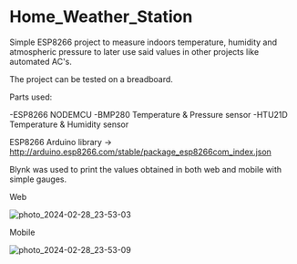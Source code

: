 # Home_Weather_Station
Simple ESP8266 project to measure indoors temperature, humidity and atmospheric pressure to later use said values in other projects like automated AC's.

The project can be tested on a breadboard.

Parts used:

-ESP8266 NODEMCU
-BMP280 Temperature & Pressure sensor
-HTU21D Temperature & Humidity sensor 

ESP8266 Arduino library -> http://arduino.esp8266.com/stable/package_esp8266com_index.json

Blynk was used to print the values obtained in both web and mobile with simple gauges.

Web

![photo_2024-02-28_23-53-03](https://github.com/Zerker-TF/Home_Weather_Station/assets/84744670/6d02f6c5-4bd4-4554-9337-ac9b79cd7d47)


Mobile

![photo_2024-02-28_23-53-09](https://github.com/Zerker-TF/Home_Weather_Station/assets/84744670/b6165030-dc29-481c-a07d-49ac9c89e19d)
